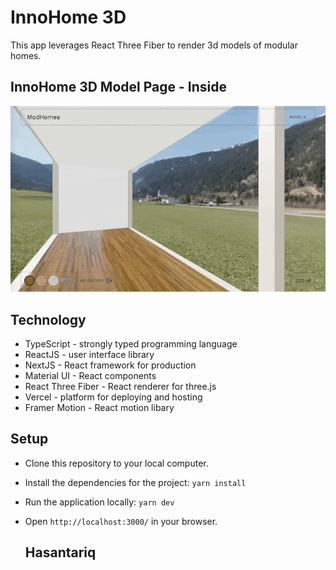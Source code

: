 # InnoHome 3D

This app leverages React Three Fiber to render 3d models of modular homes.


## InnoHome 3D Model Page - Inside

![ModHomes models page from the inside](./public/modhomes-inside.gif)

## Technology

* TypeScript - strongly typed programming language
* ReactJS - user interface library
* NextJS - React framework for production
* Material UI - React components
* React Three Fiber - React renderer for three.js
* Vercel - platform for deploying and hosting
* Framer Motion - React motion libary

## Setup

* Clone this repository to your local computer.
* Install the dependencies for the project: `yarn install`
* Run the application locally: `yarn dev`
* Open `http://localhost:3000/` in your browser.

  ## Hasantariq
